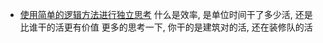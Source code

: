 * [使用简单的逻辑方法进行独立思考](https://coolshell.cn/articles/20533.html)
什么是效率, 是单位时间干了多少活, 还是比谁干的活更有价值
更多的思考一下, 你干的是建筑对的活, 还在装修队的活